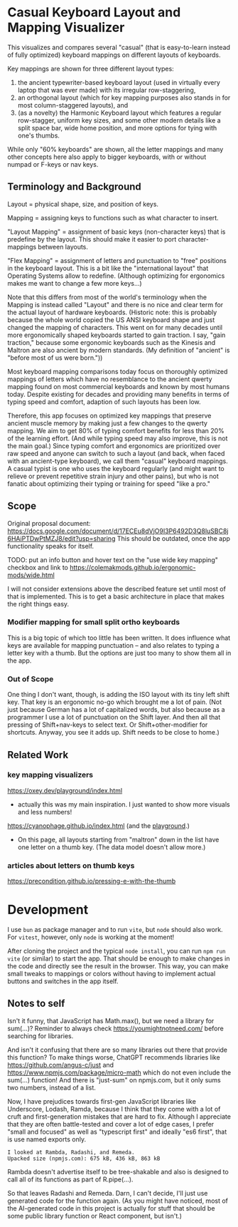 # Casual Keyboard Layout and Mapping Visualizer

This visualizes and compares several "casual" (that is easy-to-learn instead of fully optimized) keyboard mappings on different layouts of keyboards.

Key mappings are shown for three different layout types:
 1. the ancient typewriter-based keyboard layout (used in virtually every laptop that was ever made) with its irregular row-staggering, 
 2. an orthogonal layout (which for key mapping purposes also stands in for most column-staggered layouts), and 
 3. (as a novelty) the Harmonic Keyboard layout which features a regular row-stagger, uniform key sizes, 
    and some other modern details like a split space bar, wide home position, and more options for tying with one's thumbs. 

While only "60% keyboards" are shown, all the letter mappings and many other concepts here also apply to bigger keyboards, with or without numpad or F-keys or nav keys.


## Terminology and Background 

Layout = physical shape, size, and position of keys.

Mapping = assigning keys to functions such as what character to insert.

"Layout Mapping" = assignment of basic keys (non-character keys) that is predefine by the layout. 
This should make it easier to port character-mappings between layouts. 

"Flex Mapping" = assignment of letters and punctuation to "free" positions in the keyboard layout. 
This is a bit like the "international layout" that Operating Systems allow to redefine.
(Although optimizing for ergonomics makes me want to change a few more keys...)

Note that this differs from most of the world's terminology when the Mapping is instead called "Layout" and there is no nice and clear term for the actual layout of hardware keyboards. 
(Historic note: this is probably because the whole world copied the US ANSI keyboard shape and just changed the mapping of characters. 
This went on for many decades until more ergonomically shaped keyboards started to gain traction. 
I say, "gain traction," because some ergonomic keyboards such as the Kinesis and Maltron are also ancient by modern standards.
(My definition of "ancient" is "before most of us were born."))

Most keyboard mapping comparisons today focus on thoroughly optimized mappings of letters which have no resemblance to 
the ancient qwerty mapping found on most commercial keyboards and known by most humans today.
Despite existing for decades and providing many benefits in terms of typing speed and comfort, adaption of such layouts has been low.

Therefore, this app focuses on optimized key mappings that preserve ancient muscle memory by making just a few changes to the qwerty mapping. 
We aim to get 80% of typing comfort benefits for less than 20% of the learning effort. 
(And while typing speed may also improve, this is not the main goal.)
Since typing comfort and ergonomics are prioritized over raw speed and anyone can switch to such a layout 
(and back, when faced with an ancient-type keyboard), we call them "casual" keyboard mappings.
A casual typist is one who uses the keyboard regularly (and might want to relieve or prevent repetitive strain injury and other pains), 
but who is not fanatic about optimizing their typing or training for speed "like a pro."

## Scope

Original proposal document: https://docs.google.com/document/d/17ECEu8dVjO9I3P6492D3Q8luSBC8j6HAiPTDwPtMZJ8/edit?usp=sharing 
This should be outdated, once the app functionality speaks for itself.

TODO: put an info button and hover text on the "use wide key mapping" checkbox and link to https://colemakmods.github.io/ergonomic-mods/wide.html

I will not consider extensions above the described feature set until most of that is implemented.
This is to get a basic architecture in place that makes the right things easy.

### Modifier mapping for small split ortho keyboards

This is a big topic of which too little has been written. 
It does influence what keys are available for mapping punctuation – and also relates to typing a letter key with a thumb.
But the options are just too many to show them all in the app.

### Out of Scope
One thing I don't want, though, is adding the ISO layout with its tiny left shift key.
That key is an ergonomic no-go which brought me a lot of pain. 
(Not just because German has a lot of capitalized words, but also because as a programmer I use 
a lot of punctuation on the Shift layer. 
And then all that pressing of Shift+nav-keys to select text.
Or Shift+other-modifier for shortcuts.
Anyway, you see it adds up. Shift needs to be close to home.)

## Related Work

### key mapping visualizers

https://oxey.dev/playground/index.html
 * actually this was my main inspiration. I just wanted to show more visuals and less numbers!

https://cyanophage.github.io/index.html (and the [playground](https://cyanophage.github.io/playground.html?layout=vmlcpxfouj-strdy.naei%2Fzkqgwbh%27%3B%2C%5C%5E&lan=english&mode=ergo).)
 * On this page, all layouts starting from "maltron" down in the list have one letter on a thumb key. (The data model doesn't allow more.)

### articles about letters on thumb keys

https://precondition.github.io/pressing-e-with-the-thumb


# Development

I use `bun` as package manager and to run `vite`, but `node` should also work. For `vitest`, however, only `node` is working at the moment!

After cloning the project and the typical `node install`, you can run `npm run vite` (or similar) to start the app.
That should be enough to make changes in the code and directly see the result in the browser.
This way, you can make small tweaks to mappings or colors without having to implement actual buttons and switches in the app itself.


## Notes to self

Isn't it funny, that JavaScript has Math.max(), but we need a library for sum(...)?
Reminder to always check https://youmightnotneed.com/ before searching for libraries.

And isn't it confusing that there are so many libraries out there that provide this function?
To make things worse, ChatGPT recommends libraries like https://github.com/angus-c/just and https://www.npmjs.com/package/micro-math
which do not even include the sum(...) function! 
And there is "just-sum" on npmjs.com, but it only sums two numbers, instead of a list. 

Now, I have prejudices towards first-gen JavaScript libraries like Underscore, Lodash, Ramda, 
because I think that they come with a lot of cruft and first-generation mistakes that are hard to fix.
Although I appreciate that they are often battle-tested and cover a lot of edge cases, I prefer "small and focused" as well as 
"typescript first" and ideally "es6 first", that is use named exports only.

    I looked at Rambda, Radashi, and Remeda.
    Upacked size (npmjs.com): 675 kB, 436 kB, 863 kB

Rambda doesn't advertise itself to be tree-shakable and also is designed to call all of its functions as part of R.pipe(...).

So that leaves Radashi and Remeda. Darn, I can't decide, I'll just use generated code for the function again. (As you might have noticed, most of the AI-generated code in this project is actually for stuff that should be some public library function or React component, but isn't.)


